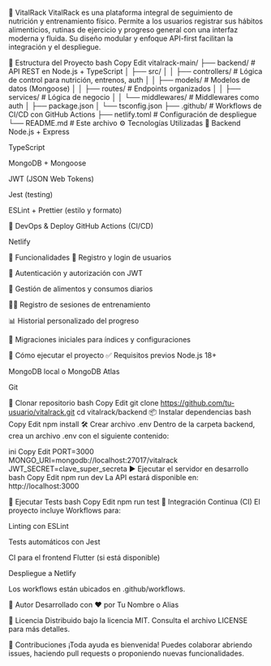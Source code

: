 🧠 VitalRack
VitalRack es una plataforma integral de seguimiento de nutrición y entrenamiento físico. Permite a los usuarios registrar sus hábitos alimenticios, rutinas de ejercicio y progreso general con una interfaz moderna y fluida. Su diseño modular y enfoque API-first facilitan la integración y el despliegue.

📁 Estructura del Proyecto
bash
Copy
Edit
vitalrack-main/
├── backend/              # API REST en Node.js + TypeScript
│   ├── src/
│   │   ├── controllers/  # Lógica de control para nutrición, entrenos, auth
│   │   ├── models/       # Modelos de datos (Mongoose)
│   │   ├── routes/       # Endpoints organizados
│   │   ├── services/     # Lógica de negocio
│   │   └── middlewares/  # Middlewares como auth
│   ├── package.json
│   └── tsconfig.json
├── .github/              # Workflows de CI/CD con GitHub Actions
├── netlify.toml          # Configuración de despliegue
└── README.md             # Este archivo
⚙️ Tecnologías Utilizadas
🔧 Backend
Node.js + Express

TypeScript

MongoDB + Mongoose

JWT (JSON Web Tokens)

Jest (testing)

ESLint + Prettier (estilo y formato)

🚀 DevOps & Deploy
GitHub Actions (CI/CD)

Netlify

🧩 Funcionalidades
🔐 Registro y login de usuarios

🔑 Autenticación y autorización con JWT

🥗 Gestión de alimentos y consumos diarios

🏋️‍♂️ Registro de sesiones de entrenamiento

📊 Historial personalizado del progreso

🔄 Migraciones iniciales para índices y configuraciones

🚀 Cómo ejecutar el proyecto
✅ Requisitos previos
Node.js 18+

MongoDB local o MongoDB Atlas

Git

🔄 Clonar repositorio
bash
Copy
Edit
git clone https://github.com/tu-usuario/vitalrack.git
cd vitalrack/backend
📦 Instalar dependencias
bash
Copy
Edit
npm install
🛠️ Crear archivo .env
Dentro de la carpeta backend, crea un archivo .env con el siguiente contenido:

ini
Copy
Edit
PORT=3000
MONGO_URI=mongodb://localhost:27017/vitalrack
JWT_SECRET=clave_super_secreta
▶️ Ejecutar el servidor en desarrollo
bash
Copy
Edit
npm run dev
La API estará disponible en: http://localhost:3000

🧪 Ejecutar Tests
bash
Copy
Edit
npm run test
🔁 Integración Continua (CI)
El proyecto incluye Workflows para:

Linting con ESLint

Tests automáticos con Jest

CI para el frontend Flutter (si está disponible)

Despliegue a Netlify

Los workflows están ubicados en .github/workflows.

👤 Autor
Desarrollado con ❤️ por Tu Nombre o Alias

📝 Licencia
Distribuido bajo la licencia MIT. Consulta el archivo LICENSE para más detalles.

🤝 Contribuciones
¡Toda ayuda es bienvenida! Puedes colaborar abriendo issues, haciendo pull requests o proponiendo nuevas funcionalidades.
